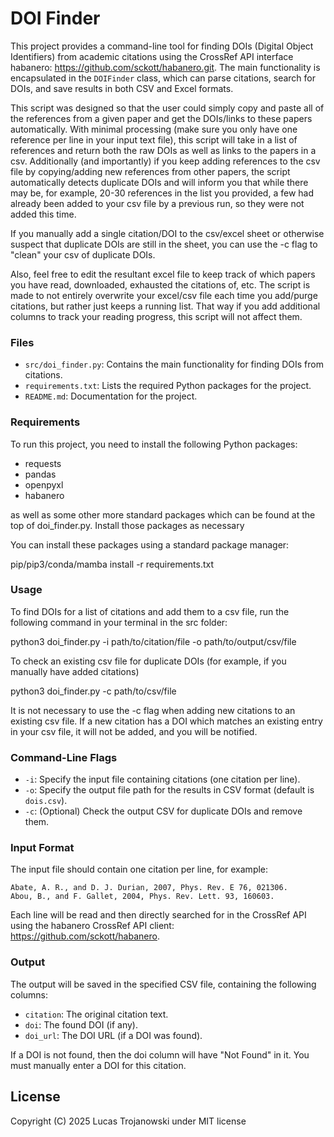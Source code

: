 # DOI Finder

This project provides a command-line tool for finding DOIs (Digital Object Identifiers) from academic citations using the CrossRef API interface habanero: https://github.com/sckott/habanero.git. The main functionality is encapsulated in the `DOIFinder` class, which can parse citations, search for DOIs, and save results in both CSV and Excel formats.

This script was designed so that the user could simply copy and paste all of the references from a given paper and get the DOIs/links to these papers automatically. With minimal processing (make sure you only have one reference per line in your input text file), this script will take in a list of references and return both the raw DOIs as well as links to the papers in a csv. Additionally (and importantly) if you keep adding references to the csv file by copying/adding new references from other papers, the script automatically detects duplicate DOIs and will inform you that while there may be, for example, 20-30 references in the list you provided, a few had already been added to your csv file by a previous run, so they were not added this time.

If you manually add a single citation/DOI to the csv/excel sheet or otherwise suspect that duplicate DOIs are still in the sheet, you can use the -c flag to "clean" your csv of duplicate DOIs.

Also, feel free to edit the resultant excel file to keep track of which papers you have read, downloaded, exhausted the citations of, etc. The script is made to not entirely overwrite your excel/csv file each time you add/purge citations, but rather just keeps a running list. That way if you add additional columns to track your reading progress, this script will not affect them.

### Files ###

- `src/doi_finder.py`: Contains the main functionality for finding DOIs from citations.
- `requirements.txt`: Lists the required Python packages for the project.
- `README.md`: Documentation for the project.

### Requirements ### 

To run this project, you need to install the following Python packages:

- requests
- pandas
- openpyxl
- habanero

as well as some other more standard packages which can be found at the top of doi_finder.py. Install those packages as necessary 

You can install these packages using a standard package manager:

pip/pip3/conda/mamba install -r requirements.txt

### Usage ###

To find DOIs for a list of citations and add them to a csv file, run the following command in your terminal in the src folder:

python3 doi_finder.py -i path/to/citation/file -o path/to/output/csv/file

To check an existing csv file for duplicate DOIs (for example, if you manually have added citations)

python3 doi_finder.py -c path/to/csv/file

It is not necessary to use the -c flag when adding new citations to an existing csv file. If a new citation has a DOI which matches an existing entry in your csv file, it will not be added, and you will be notified. 

### Command-Line Flags ###

- `-i`: Specify the input file containing citations (one citation per line).
- `-o`: Specify the output file path for the results in CSV format (default is `dois.csv`).
- `-c`: (Optional) Check the output CSV for duplicate DOIs and remove them.

### Input Format ###

The input file should contain one citation per line, for example:

```
Abate, A. R., and D. J. Durian, 2007, Phys. Rev. E 76, 021306.
Abou, B., and F. Gallet, 2004, Phys. Rev. Lett. 93, 160603.
```

Each line will be read and then directly searched for in the CrossRef API using the habanero CrossRef API client: https://github.com/sckott/habanero.
 
### Output ###
 
The output will be saved in the specified CSV file, containing the following columns:

- `citation`: The original citation text.
- `doi`: The found DOI (if any).
- `doi_url`: The DOI URL (if a DOI was found).

If a DOI is not found, then the doi column will have "Not Found" in it. You must manually enter a DOI for this citation. 

## License

Copyright (C) 2025 Lucas Trojanowski under MIT license
